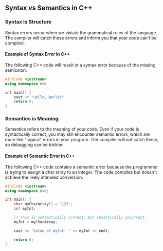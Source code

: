 ## Syntax vs Semantics in C++

### Syntax is Structure

Syntax errors occur when we violate the grammatical rules of the language. The compiler will catch these errors and inform you that your code can't be compiled.

#### Example of Syntax Error in C++

The following C++ code will result in a syntax error because of the missing semicolon:

```cpp
#include <iostream>
using namespace std

int main() {
    cout << "Hello, World!"
    return 0;
}
```

### Semantics is Meaning

Semantics refers to the meaning of your code. Even if your code is syntactically correct, you may still encounter semantic errors, which are more like "logical" errors in your program. The compiler will not catch these, so debugging can be trickier.

#### Example of Semantic Error in C++

The following C++ code contains a semantic error because the programmer is trying to assign a char array to an integer. The code compiles but doesn't achieve the likely intended conversion:

```cpp
#include <iostream>
using namespace std;

int main() {
    char myCharArray[] = "123";
    int myInt;

    // This is syntactically correct, but semantically incorrect.
    myInt = myCharArray;

    cout << "Value of myInt: " << myInt << endl;

    return 0;
}
```
